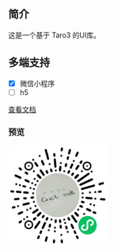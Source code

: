 ## 简介

这是一个基于 Taro3 的UI库。

## 多端支持

- [x] 微信小程序
- [ ] h5

[查看文档](https://github.com/lexmin0412/taro-xui)

### 预览

<img src="qrcode.png" alt="Taro X UI" width="200" height="200"  />
